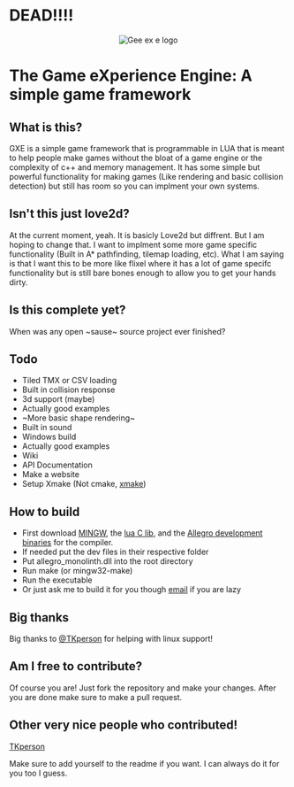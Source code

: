 # DEAD!!!!
<p align="center">
  <img src="https://github.com/gamemake-eng/GXE/blob/main/img/logo.png?raw=true" alt="Gee ex e logo"/>
</p>

#  The Game eXperience Engine: A simple game framework

##  What is this?
GXE is a simple game framework that is programmable in LUA that is meant to help people make games without the bloat of a game engine or the complexity of c++ and memory management. It has some simple but powerful functionality for making games (Like rendering and basic collision detection) but still has room so you can implment your own systems.

##  Isn't this just love2d?
At the current moment, yeah. It is basicly Love2d but diffrent. But I am hoping to change that. I want to implment some more game specific functionality (Built in A* pathfinding, tilemap loading, etc). What I am saying is that I want this to be more like flixel where it has a lot of game specifc functionality but is still bare bones enough to allow you to get your hands dirty.

##  Is this complete yet?
When was any open ~sause~ source project ever finished?

##  Todo
*  Tiled TMX or CSV loading
*  Built in collision response 
*  3d support (maybe)
*  Actually good examples
*  ~More basic shape rendering~
*  Built in sound
*  Windows build
*  Actually good examples
*  Wiki
*  API Documentation
*  Make a website
*  Setup Xmake (Not cmake, [xmake](https://xmake.io/))

##  How to build
*  First download [MINGW](https://sourceforge.net/projects/mingw/files/Installer/), the [lua C lib](https://luabinaries.sourceforge.net/download.html), and the [Allegro development binaries](https://liballeg.org/) for the compiler.
*  If needed put the dev files in their respective folder
*  Put allegro_monolinth.dll into the root directory
*  Run make (or mingw32-make)
*  Run the executable
*  Or just ask me to build it for you though [email](mailto:michealtheratz@courvix.com) if you are lazy

##  Big thanks
Big thanks to [@TKperson](https://github.com/TKperson) for helping with linux support!

##  Am I free to contribute?
Of course you are! Just fork the repository and make your changes. After you are done make sure to make a pull request.

##  Other very nice people who contributed!
[TKperson](https://github.com/TKperson)

Make sure to add yourself to the readme if you want. I can always do it for you too I guess.

